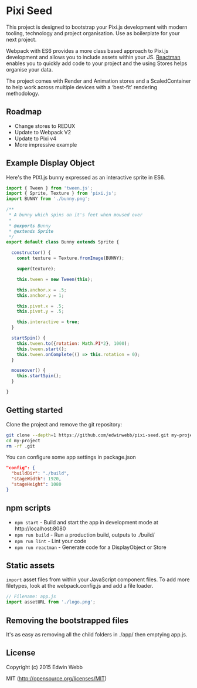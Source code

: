 # Pixi Seed

This project is designed to bootstrap your Pixi.js development with modern tooling, technology and project organisation. Use as boilerplate for your next project.

Webpack with ES6 provides a more class based approach to Pixi.js development and allows you to include assets within your JS. [Reactman](https://www.npmjs.com/package/reactman) enables you to quickly add code to your project and the using Stores helps organise your data.

The project comes with Render and Animation stores and a ScaledContainer to help work across multiple devices with a ‘best-fit’ rendering methodology.

## Roadmap
* Change stores to REDUX
* Update to Webpack V2
* Update to Pixi v4
* More impressive example

## Example Display Object
Here's the PIXI.js bunny expressed as an interactive sprite in ES6.

```JavaScript
import { Tween } from 'tween.js';
import { Sprite, Texture } from 'pixi.js';
import BUNNY from './bunny.png';

/**
 * A bunny which spins on it's feet when moused over
 *
 * @exports Bunny
 * @extends Sprite
 */
export default class Bunny extends Sprite {

  constructor() {
    const texture = Texture.fromImage(BUNNY);

    super(texture);

    this.tween = new Tween(this);

    this.anchor.x = .5;
    this.anchor.y = 1;

    this.pivot.x = .5;
    this.pivot.y = .5;

    this.interactive = true;
  }

  startSpin() {
    this.tween.to({rotation: Math.PI*2}, 1000);
    this.tween.start();
    this.tween.onComplete(() => this.rotation = 0);
  }

  mouseover() {
    this.startSpin();
  }

}
```

## Getting started

Clone the project and remove the git repository:

```bash
git clone --depth=1 https://github.com/edwinwebb/pixi-seed.git my-project
cd my-project
rm -rf .git
```

You can configure some app settings in package.json

```json
"config": {
  "buildDir": "./build",
  "stageWidth": 1920,
  "stageHeight": 1080
}
```

## npm scripts

* `npm start` - Build and start the app in development mode at http://localhost:8080
* `npm run build` - Run a production build, outputs to ./build/
* `npm run lint` - Lint your code
* `npm run reactman` - Generate code for a DisplayObject or Store

## Static assets

`import` asset files from within your JavaScript component files. To add more
filetypes, look at the webpack.config.js and add a file loader.

```javascript
// Filename: app.js
import assetURL from './logo.png';
```

## Removing the bootstrapped files
It's as easy as removing all the child folders in ./app/ then emptying app.js.

## License

Copyright (c) 2015 Edwin Webb

MIT (http://opensource.org/licenses/MIT)
